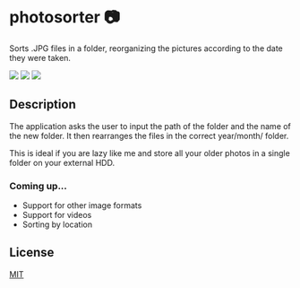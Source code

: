 # photosorter 📷
Sorts .JPG files in a folder, reorganizing the pictures according to the date they were taken.

![](https://img.shields.io/github/last-commit/fnccpp/organik) ![](https://img.shields.io/badge/platforms-Windows-lightgrey) ![](https://img.shields.io/badge/license-MIT-brightgreen) 
## Description

The application asks the user to input the path of the folder and the name of the new folder. It then rearranges the files in the correct year/month/ folder.

This is ideal if you are lazy like me and store all your older photos in a single folder on your external HDD.

### Coming up...
- Support for other image formats
- Support for videos
- Sorting by location

## License
[MIT](https://choosealicense.com/licenses/mit/)
